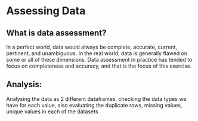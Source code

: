 # Assessing Data
## What is data assessment?
In a perfect world, data would always be complete, accurate, current, pertinent, and unambiguous. In the real world, data is generally flawed on some or all of these dimensions. Data assessment in practice has tended to focus on completeness and accuracy, and that is the focus of this exercise.
## Analysis:
Analysing the data as 2 different dataframes, checking the data types we have for each value, also evaluating the duplicate rows, missing values, unique values in each of the datasets
